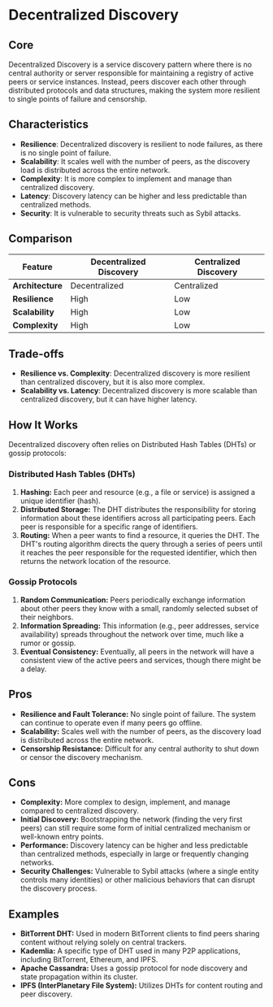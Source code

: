 # Decentralized Discovery

## Core

Decentralized Discovery is a service discovery pattern where there is no central authority or server responsible for maintaining a registry of active peers or service instances. Instead, peers discover each other through distributed protocols and data structures, making the system more resilient to single points of failure and censorship.

## Characteristics

- **Resilience**: Decentralized discovery is resilient to node failures, as there is no single point of failure.
- **Scalability**: It scales well with the number of peers, as the discovery load is distributed across the entire network.
- **Complexity**: It is more complex to implement and manage than centralized discovery.
- **Latency**: Discovery latency can be higher and less predictable than centralized methods.
- **Security**: It is vulnerable to security threats such as Sybil attacks.

## Comparison

| Feature | Decentralized Discovery | Centralized Discovery |
|---|---|---|
| **Architecture** | Decentralized | Centralized |
| **Resilience** | High | Low |
| **Scalability** | High | Low |
| **Complexity** | High | Low |

## Trade-offs

- **Resilience vs. Complexity**: Decentralized discovery is more resilient than centralized discovery, but it is also more complex.
- **Scalability vs. Latency**: Decentralized discovery is more scalable than centralized discovery, but it can have higher latency.

## How It Works

Decentralized discovery often relies on Distributed Hash Tables (DHTs) or gossip protocols:

### Distributed Hash Tables (DHTs)

1.  **Hashing:** Each peer and resource (e.g., a file or service) is assigned a unique identifier (hash).
2.  **Distributed Storage:** The DHT distributes the responsibility for storing information about these identifiers across all participating peers. Each peer is responsible for a specific range of identifiers.
3.  **Routing:** When a peer wants to find a resource, it queries the DHT. The DHT's routing algorithm directs the query through a series of peers until it reaches the peer responsible for the requested identifier, which then returns the network location of the resource.

### Gossip Protocols

1.  **Random Communication:** Peers periodically exchange information about other peers they know with a small, randomly selected subset of their neighbors.
2.  **Information Spreading:** This information (e.g., peer addresses, service availability) spreads throughout the network over time, much like a rumor or gossip.
3.  **Eventual Consistency:** Eventually, all peers in the network will have a consistent view of the active peers and services, though there might be a delay.

## Pros

-   **Resilience and Fault Tolerance:** No single point of failure. The system can continue to operate even if many peers go offline.
-   **Scalability:** Scales well with the number of peers, as the discovery load is distributed across the entire network.
-   **Censorship Resistance:** Difficult for any central authority to shut down or censor the discovery mechanism.

## Cons

-   **Complexity:** More complex to design, implement, and manage compared to centralized discovery.
-   **Initial Discovery:** Bootstrapping the network (finding the very first peers) can still require some form of initial centralized mechanism or well-known entry points.
-   **Performance:** Discovery latency can be higher and less predictable than centralized methods, especially in large or frequently changing networks.
-   **Security Challenges:** Vulnerable to Sybil attacks (where a single entity controls many identities) or other malicious behaviors that can disrupt the discovery process.

## Examples

-   **BitTorrent DHT:** Used in modern BitTorrent clients to find peers sharing content without relying solely on central trackers.
-   **Kademlia:** A specific type of DHT used in many P2P applications, including BitTorrent, Ethereum, and IPFS.
-   **Apache Cassandra:** Uses a gossip protocol for node discovery and state propagation within its cluster.
-   **IPFS (InterPlanetary File System):** Utilizes DHTs for content routing and peer discovery.
